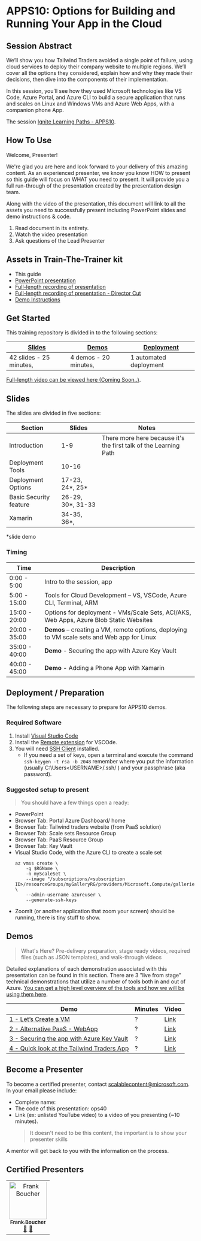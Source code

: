 # APPS10: Options for Building and Running Your App in the Cloud  

## Session Abstract

We’ll show you how Tailwind Traders avoided a single point of failure, using cloud services to deploy their company website to multiple regions. We’ll cover all the options they considered, explain how and why they made their decisions, then dive into the components of their implementation.  

In this session, you’ll see how they used Microsoft technologies like VS Code, Azure Portal, and Azure CLI to build a secure application that runs and scales on Linux and Windows VMs and Azure Web Apps, with a companion phone App.  

The session [Ignite Learning Paths - APPS10](https://github.com/microsoft/ignite-learning-paths/tree/master/apps/apps10).

## How To Use

Welcome, Presenter! 

We're glad you are here and look forward to your delivery of this amazing content. As an experienced presenter, we know you know HOW to present so this guide will focus on WHAT you need to present. It will provide you a full run-through of the presentation created by the presentation design team. 

Along with the video of the presentation, this document will link to all the assets you need to successfully present including PowerPoint slides and demo instructions &
code.

1.  Read document in its entirety.
2.  Watch the video presentation
3.  Ask questions of the Lead Presenter


## Assets in Train-The-Trainer kit

- This guide
- [PowerPoint presentation](https://#)
- [Full-length recording of presentation](https://#)
- [Full-length recording of presentation - Director Cut](https://youtu.be/0kGGhoEB-48)
- [Demo Instructions](demos/demo-instructions.md)
  

## Get Started

This training repository is divided in to the following sections:

| [Slides](#slides) | [Demos](demos/demo-instructions.md) | [Deployment](deployment/readme.md) | 
|-------------------|---------------------------|--------------------------------------
| 42 slides - 25 minutes, | 4 demos - 20 minutes, | 1 automated deployment

 [Full-length video can be viewed here (Coming Soon..)](https://coming.soon).

## Slides

The slides are divided in five sections:

 Section                    | Slides           | Notes
----------------------------|---------------   |------
Introduction                | 1-9              | There more here because it's the first talk of the Learning Path
Deployment Tools            | 10-16            | 
Deployment Options          | 17-23, 24*, 25*   | 
Basic Security feature      | 26-29, 30*, 31-33 |
Xamarin                     | 34-35, 36*,       | 

*slide demo

### Timing

| Time        | Description 
--------------|-------------
0:00 - 5:00   | Intro to the session, app 
5:00 - 15:00  | Tools for Cloud Development – VS, VSCode, Azure CLI, Terminal, ARM 
15:00 - 20:00 | Options for deployment - VMs/Scale Sets, ACI/AKS, Web Apps, Azure Blob Static Websites  
20:00 - 35:00 | **Demos** – creating a VM, remote options, deploying to VM scale sets and Web app for Linux  
35:00 - 40:00 | **Demo** - Securing the app with Azure Key Vault 
40:00 - 45:00 | **Demo** - Adding a Phone App with Xamarin 

## Deployment / Preparation

The following steps are necessary to prepare for APPS10 demos.

### Required Software

1. Install [Visual Studio Code](https://code.visualstudio.com/) 
1. Install the [Remote extension](https://marketplace.visualstudio.com/items?itemName=ms-vscode-remote.vscode-remote-extensionpack) for VSCOde. 
1. You will need [SSH Client](https://docs.microsoft.com/en-us/windows-server/administration/openssh/openssh_install_firstuse) installed. 
    * If you need a set of keys, open a terminal and execute the command `ssh-keygen -t rsa -b 2048` remember where you put the information (usually C:\Users\<USERNAME>/.ssh/ ) and your passphrase (aka password). 

### Suggested setup to present

> You should have a few things open a ready:

- PowerPoint
- Browser Tab: Portal Azure Dashboard/ home
- Browser Tab: Tailwind traders website (from PaaS solution)
- Browser Tab: Scale sets Resource Group
- Browser Tab: PaaS Resource Group
- Browser Tab: Key Vault
- Visual Studio Code, with the Azure CLI to create a scale set
    ```
    az vmss create \
        -g $RGName \
        -n myScaleSet \
        --image "/subscriptions/<subscription ID>/resourceGroups/myGalleryRG/providers/Microsoft.Compute/galleries/myGallery/images/myImageDefinition/versions/1.0.0" \
        --admin-username azureuser \
        --generate-ssh-keys
   ```
- ZoomIt (or another application that zoom your screen) should be running, there is tiny stuff to show.


## Demos

> What's Here? Pre-delivery preparation, stage ready videos, required files (such as JSON templates), and walk-through videos

Detailed explanations of each demonstration associated with this presentation can be found in this section. There are 3 "live from stage" technical demonstrations that utilize a number of tools both in and out of Azure. [You can get a high level overview of the tools and how we will be using them here](demos/demo-instructions.md).

| Demo 	                                    | Minutes | Video
--------------------------------------------|---------|-----------------
|  [1 - Let’s Create a VM ](demos/demo-instructions.md#demo-1---logic-app-demo)            | ?       | [Link]()
|  [2 - Alternative PaaS - WebApp](demos/demo-instructions.md#demo-2---javascript-function-demo)  | ?       | [Link]()
|  [3 - Securing the app with Azure Key Vault](demos/demo-instructions.md#demo-3---deploying-from-github-demo) | ?       | [Link]()
|  [4 - Quick look at the Tailwind Traders App](demos/demo-instructions.md#demo-3---deploying-from-github-demo) | ?       | [Link]()

## Become a Presenter

To become a certified presenter, contact [scalablecontent@microsoft.com](mailto:scalablecontent@microsoft.com). In your email please include:

- Complete name:
- The code of this presentation: ops40
- Link (ex: unlisted YouTube video) to a video of you presenting (~10 minutes). 
  > It doesn't need to be this content, the important is to show your presenter skills

A mentor will get back to you with the information on the process.

## Certified Presenters

<!-- ALL-CONTRIBUTORS-LIST:START - Do not remove or modify this section -->

<table>
<tr>
    <td align="center"><a href="http://cloud5mins.com/">
        <img src="https://avatars2.githubusercontent.com/u/2404846?s=460&v=4" width="100px;" alt="Frank Boucher"/><br />
        <sub><b>Frank Boucher</b></sub></a><br />
            <a href="https://github.com/neilpeterson/ignite-tour-fy20/commits?author=fboucher" title="talk">📢</a>
            <a href="https://github.com/neilpeterson/ignite-tour-fy20/commits?author=fboucher" title="Documentation">📖</a> 
    </td>
</tr></table>

<!-- ALL-CONTRIBUTORS-LIST:END -->